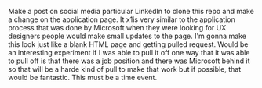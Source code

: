 Make a post on social media particular LinkedIn to clone this repo and make a change on the application page. It x1is very similar to the application process that was done by Microsoft when they were looking for UX designers people would make small updates to the page. I'm gonna make this look just like a blank HTML page and getting pulled request. Would be an interesting experiment if I was able to pull it off one way that it was able to pull off is that there was a job position and there was Microsoft behind it so that will be a harde kind of pull to make that work but if possible, that would be fantastic. This must be a time event.